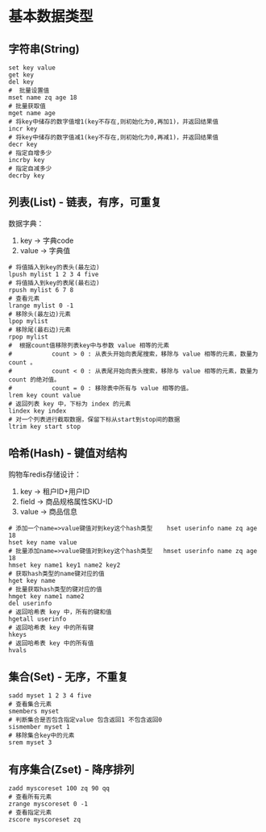 # 基本数据类型

## 字符串(String)

```shell
set key value
get key
del key
#  批量设置值
mset name zq age 18
# 批量获取值
mget name age
# 将key中储存的数字值增1(key不存在,则初始化为0,再加1)，并返回结果值
incr key
# 将key中储存的数字值减1(key不存在,则初始化为0,再减1)，并返回结果值
decr key
# 指定自增多少
incrby key
# 指定自减多少
decrby key
```

## 列表(List) - 链表，有序，可重复

数据字典：
1. key   -> 字典code
2. value -> 字典值

```shell
# 将值插入到key的表头(最左边)
lpush mylist 1 2 3 4 five
# 将值插入到key的表尾(最右边)
rpush mylist 6 7 8
# 查看元素
lrange mylist 0 -1
# 移除头(最左边)元素
lpop mylist
# 移除尾(最右边)元素
rpop mylist
#  根据count值移除列表key中与参数 value 相等的元素
#           count > 0 : 从表头开始向表尾搜索，移除与 value 相等的元素，数量为 count 。
#           count < 0 : 从表尾开始向表头搜索，移除与 value 相等的元素，数量为 count 的绝对值。
#           count = 0 : 移除表中所有与 value 相等的值。
lrem key count value
# 返回列表 key 中，下标为 index 的元素
lindex key index
# 对一个列表进行截取数据，保留下标从start到stop间的数据
ltrim key start stop
```

## 哈希(Hash) - 键值对结构

购物车redis存储设计：
1. key   -> 租户ID+用户ID
2. field -> 商品规格属性SKU-ID
3. value -> 商品信息

```shell
# 添加一个name=>value键值对到key这个hash类型    hset userinfo name zq age 18
hset key name value
# 批量添加name=>value键值对到key这个hash类型   hmset userinfo name zq age 18
hmset key name1 key1 name2 key2
# 获取hash类型的name键对应的值
hget key name
# 批量获取hash类型的键对应的值
hmget key name1 name2
del userinfo
# 返回哈希表 key 中，所有的键和值
hgetall userinfo
# 返回哈希表 key 中的所有键
hkeys
# 返回哈希表 key 中的所有值
hvals
```

## 集合(Set) - 无序，不重复

```shell
sadd myset 1 2 3 4 five
# 查看集合元素
smembers myset
# 判断集合是否包含指定value 包含返回1 不包含返回0
sismember myset 1
# 移除集合key中的元素
srem myset 3
```

## 有序集合(Zset) - 降序排列

```shell
zadd myscoreset 100 zq 90 qq
# 查看所有元素
zrange myscoreset 0 -1
# 查看指定元素
zscore myscoreset zq
```
